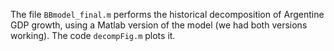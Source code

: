 The file `BBmodel_final.m` performs
 the historical decomposition of Argentine GDP growth, using
 a Matlab version of the model (we had both versions working).
 The code `decompFig.m` plots it. 